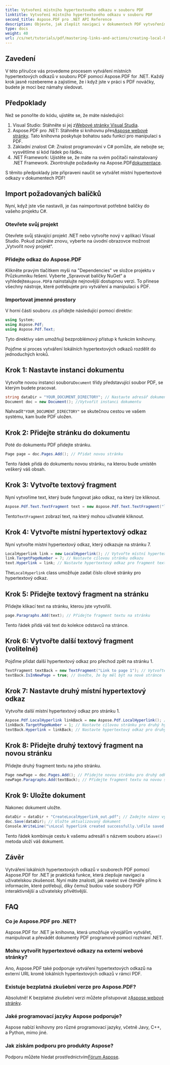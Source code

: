 ```yaml
---
title: Vytvoření místního hypertextového odkazu v souboru PDF
linktitle: Vytvoření místního hypertextového odkazu v souboru PDF
second_title: Aspose.PDF pro .NET API Reference
description: Objevte, jak zlepšit navigaci v dokumentech PDF vytvořením místních hypertextových odkazů pomocí Aspose.PDF for .NET. Tento návod krok za krokem vás provede celým procesem.
type: docs
weight: 40
url: /cs/net/tutorials/pdf/mastering-links-and-actions/creating-local-hyperlink/
---
```

## Zavedení

V této příručce vás provedeme procesem vytváření místních hypertextových odkazů v souboru PDF pomocí Aspose.PDF for .NET. Každý krok jasně rozebereme a zajistíme, že i když jste v práci s PDF nováčky, budete je moci bez námahy sledovat.

## Předpoklady

Než se ponoříte do kódu, ujistěte se, že máte následující:

1.  Visual Studio: Stáhněte si jej z[Webové stránky Visual Studia](https://visualstudio.microsoft.com/).
2.  Aspose.PDF pro .NET: Stáhněte si knihovnu přes[Aspose webové stránky](https://releases.aspose.com/pdf/net/). Tato knihovna poskytuje bohatou sadu funkcí pro manipulaci s PDF.
3. Základní znalost C#: Znalost programování v C# pomůže, ale nebojte se; vysvětlíme si kód řádek po řádku.
4. .NET Framework: Ujistěte se, že máte na svém počítači nainstalovaný .NET Framework. Zkontrolujte požadavky na Aspose.PDF[dokumentace](https://reference.aspose.com/pdf/net/).

S těmito předpoklady jste připraveni naučit se vytvářet místní hypertextové odkazy v dokumentech PDF!

## Import požadovaných balíčků

Nyní, když jste vše nastavili, je čas naimportovat potřebné balíčky do vašeho projektu C#.

### Otevřete svůj projekt

Otevřete svůj stávající projekt .NET nebo vytvořte nový v aplikaci Visual Studio. Pokud začínáte znovu, vyberte na úvodní obrazovce možnost „Vytvořit nový projekt“.

### Přidejte odkaz do Aspose.PDF

 Klikněte pravým tlačítkem myši na "Dependencies" ve složce projektu v Průzkumníku řešení. Vyberte „Spravovat balíčky NuGet“ a vyhledejte`Aspose.PDF`a nainstalujte nejnovější dostupnou verzi. To přinese všechny nástroje, které potřebujete pro vytváření a manipulaci s PDF.

### Importovat jmenné prostory

V horní části souboru .cs přidejte následující pomocí direktiv:

```csharp
using System;
using Aspose.Pdf;
using Aspose.Pdf.Text;
```

Tyto direktivy vám umožňují bezproblémový přístup k funkcím knihovny.

Pojďme si proces vytváření lokálních hypertextových odkazů rozdělit do jednoduchých kroků.

## Krok 1: Nastavte instanci dokumentu

 Vytvořte novou instanci souboru`Document` třídy představující soubor PDF, se kterým budete pracovat.

```csharp
string dataDir = "YOUR_DOCUMENT_DIRECTORY"; // Nastavte adresář dokumentů
Document doc = new Document(); //Vytvořit instanci dokumentu
```

 Nahradit`"YOUR_DOCUMENT_DIRECTORY"` se skutečnou cestou ve vašem systému, kam bude PDF uložen.

## Krok 2: Přidejte stránku do dokumentu

Poté do dokumentu PDF přidejte stránku.

```csharp
Page page = doc.Pages.Add(); // Přidat novou stránku
```

Tento řádek přidá do dokumentu novou stránku, na kterou bude umístěn veškerý váš obsah.

## Krok 3: Vytvořte textový fragment

Nyní vytvoříme text, který bude fungovat jako odkaz, na který lze kliknout.

```csharp
Aspose.Pdf.Text.TextFragment text = new Aspose.Pdf.Text.TextFragment("link page number test to page 7"); // Vytvořte fragment textu
```

 Tento`TextFragment` zobrazí text, na který mohou uživatelé kliknout.

## Krok 4: Vytvořte místní hypertextový odkaz

Nyní vytvořte místní hypertextový odkaz, který odkazuje na stránku 7.

```csharp
LocalHyperlink link = new LocalHyperlink(); // Vytvořte místní hypertextový odkaz
link.TargetPageNumber = 7; // Nastavte cílovou stránku odkazu
text.Hyperlink = link; // Nastavte hypertextový odkaz pro fragment textu
```

 The`LocalHyperlink` class umožňuje zadat číslo cílové stránky pro hypertextový odkaz.

## Krok 5: Přidejte textový fragment na stránku

Přidejte klikací text na stránku, kterou jste vytvořili.

```csharp
page.Paragraphs.Add(text); // Přidejte fragment textu na stránku
```

Tento řádek přidá váš text do kolekce odstavců na stránce.

## Krok 6: Vytvořte další textový fragment (volitelné)

Pojďme přidat další hypertextový odkaz pro přechod zpět na stránku 1.

```csharp
TextFragment textBack = new TextFragment("Link to page 1"); // Vytvořte nový textový fragment
textBack.IsInNewPage = true; // Uveďte, že by měl být na nové stránce
```

## Krok 7: Nastavte druhý místní hypertextový odkaz

Vytvořte další místní hypertextový odkaz pro stránku 1.

```csharp
Aspose.Pdf.LocalHyperlink linkBack = new Aspose.Pdf.LocalHyperlink(); // Vytvořte další místní hypertextový odkaz
linkBack.TargetPageNumber = 1; // Nastavte cílovou stránku pro druhý hypertextový odkaz
textBack.Hyperlink = linkBack; // Nastavte hypertextový odkaz pro druhý textový fragment
```

## Krok 8: Přidejte druhý textový fragment na novou stránku

Přidejte druhý fragment textu na jeho stránku.

```csharp
Page newPage = doc.Pages.Add(); // Přidejte novou stránku pro druhý odkaz
newPage.Paragraphs.Add(textBack); // Přidejte fragment textu na novou stránku
```

## Krok 9: Uložte dokument

Nakonec dokument uložte.

```csharp
dataDir = dataDir + "CreateLocalHyperlink_out.pdf"; // Zadejte název výstupního souboru
doc.Save(dataDir); // Uložte aktualizovaný dokument
Console.WriteLine("\nLocal hyperlink created successfully.\nFile saved at " + dataDir);
```

 Tento řádek kombinuje cestu k vašemu adresáři s názvem souboru a`Save()` metoda uloží váš dokument.

## Závěr

Vytváření lokálních hypertextových odkazů v souborech PDF pomocí Aspose.PDF for .NET je praktická funkce, která zlepšuje navigaci a uživatelskou zkušenost. Nyní máte znalosti, jak navést své čtenáře přímo k informacím, které potřebují, díky čemuž budou vaše soubory PDF interaktivnější a uživatelsky přívětivější.

## FAQ

### Co je Aspose.PDF pro .NET?
Aspose.PDF for .NET je knihovna, která umožňuje vývojářům vytvářet, manipulovat a převádět dokumenty PDF programově pomocí rozhraní .NET.

### Mohu vytvořit hypertextové odkazy na externí webové stránky?
Ano, Aspose.PDF také podporuje vytváření hypertextových odkazů na externí URL kromě lokálních hypertextových odkazů v rámci PDF.

### Existuje bezplatná zkušební verze pro Aspose.PDF?
 Absolutně! K bezplatné zkušební verzi můžete přistupovat z[Aspose webové stránky](https://releases.aspose.com/).

### Jaké programovací jazyky Aspose podporuje?
Aspose nabízí knihovny pro různé programovací jazyky, včetně Javy, C++, a Python, mimo jiné.

### Jak získám podporu pro produkty Aspose?
 Podporu můžete hledat prostřednictvím[Fórum Aspose](https://forum.aspose.com/c/pdf/10).